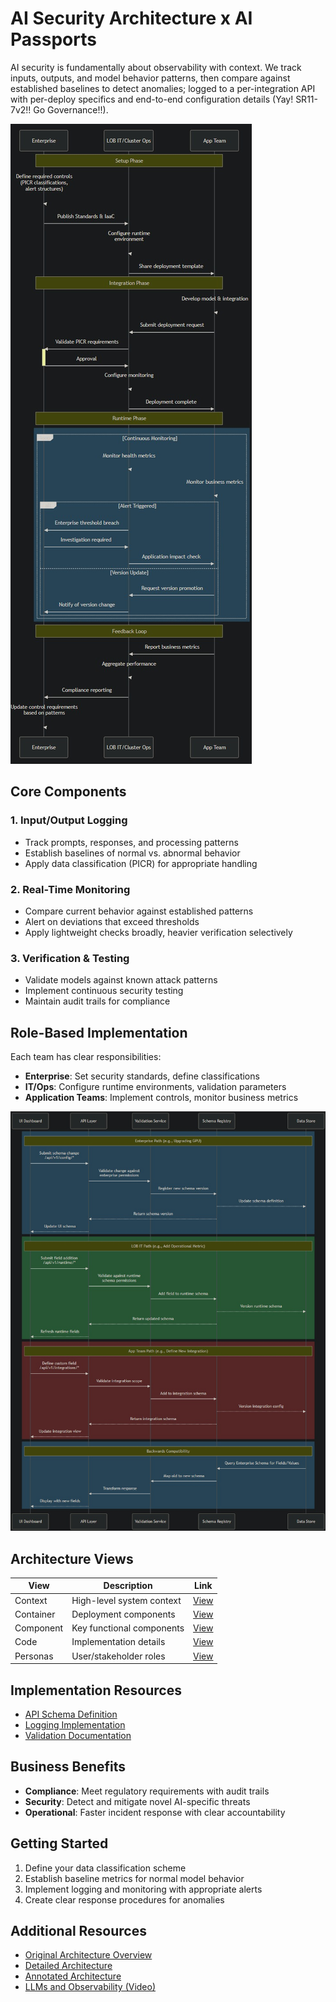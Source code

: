 # AI Security Architecture x AI Passports

AI security is fundamentally about observability with context. We track inputs, outputs, and model behavior patterns, then compare against established baselines to detect anomalies; logged to a per-integration API with per-deploy specifics and end-to-end configuration details (Yay! SR11-7v2!! Go Governance!!).

![End-to-End Architecture](end-to-end.jpg)

## Core Components

### 1. Input/Output Logging
- Track prompts, responses, and processing patterns
- Establish baselines of normal vs. abnormal behavior
- Apply data classification (PICR) for appropriate handling

### 2. Real-Time Monitoring
- Compare current behavior against established patterns
- Alert on deviations that exceed thresholds
- Apply lightweight checks broadly, heavier verification selectively

### 3. Verification & Testing
- Validate models against known attack patterns
- Implement continuous security testing
- Maintain audit trails for compliance

## Role-Based Implementation

Each team has clear responsibilities:
- **Enterprise**: Set security standards, define classifications
- **IT/Ops**: Configure runtime environments, validation parameters
- **Application Teams**: Implement controls, monitor business metrics

![Personas and Roles](personas.jpg)

## Architecture Views

| View | Description | Link |
|------|-------------|------|
| Context | High-level system context | [View](C4%20-%20Context.jpg) |
| Container | Deployment components | [View](C4%20-%20Container.png) |
| Component | Key functional components | [View](C4%20-%20Component.png) |
| Code | Implementation details | [View](C4%20-%20Code.png) |
| Personas | User/stakeholder roles | [View](C4%20-%20Personas.png) |

## Implementation Resources

- [API Schema Definition](schema.json)
- [Logging Implementation](LoggingAPI.py)
- [Validation Documentation](validation-docs.md)

## Business Benefits

- **Compliance**: Meet regulatory requirements with audit trails
- **Security**: Detect and mitigate novel AI-specific threats
- **Operational**: Faster incident response with clear accountability

## Getting Started

1. Define your data classification scheme
2. Establish baseline metrics for normal model behavior
3. Implement logging and monitoring with appropriate alerts
4. Create clear response procedures for anomalies

## Additional Resources

- [Original Architecture Overview](a16zSummary.png)
- [Detailed Architecture](a16zDetail.png)
- [Annotated Architecture](a16zDetailAnnotated.png)
- [LLMs and Observability (Video)](LLMs%20x%20Observability.mp4)
